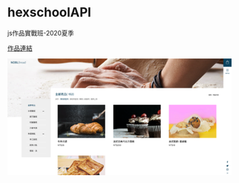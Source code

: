 # hexschoolAPI
js作品實戰班-2020夏季

[作品連結](https://hi-susan.github.io/hexschoolAPI/)

![網頁預覽](public/images/web.png)